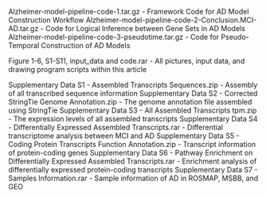 Alzheimer-model-pipeline-code-1.tar.gz - Framework Code for AD Model Construction Workflow
Alzheimer-model-pipeline-code-2-Conclusion.MCI-AD.tar.gz - Code for Logical Inference between Gene Sets in AD Models
Alzheimer-model-pipeline-code-3-pseudotime.tar.gz - Code for Pseudo-Temporal Construction of AD Models

Figure 1-6, S1-S11, input_data and code.rar - All pictures, input data, and drawing program scripts within this article

Supplementary Data S1 - Assembled Transcripts Sequences.zip - Assembly of all transcribed sequence information
Supplementary Data S2 - Corrected StringTie Genome Annotation.zip - The genome annotation file assembled using StringTie
Supplementary Data S3 - All Assembled Transcripts tpm.zip - The expression levels of all assembled transcripts
Supplementary Data S4 - Differentially Expressed Assembled Transcripts.rar - Differential transcriptome analysis between MCI and AD
Supplementary Data S5 - Coding Protein Transcripts Function Annotation.zip - Transcript information of protein-coding genes
Supplementary Data S6 - Pathway Enrichment on Differentially Expressed Assembled Transcripts.rar - Enrichment analysis of differentially expressed protein-coding transcripts
Supplementary Data S7 - Samples Information.rar - Sample information of AD in ROSMAP, MSBB, and GEO
